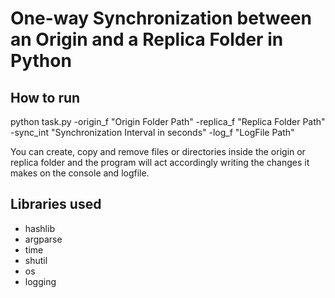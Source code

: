 # One-way Synchronization between an Origin and a Replica Folder in Python

## How to run
python task.py -origin_f "Origin Folder Path" -replica_f "Replica Folder Path" -sync_int "Synchronization Interval in seconds" -log_f "LogFile Path"

You can create, copy and remove files or directories inside the origin or replica folder and the program will act accordingly writing the changes it makes on the console and logfile.
## Libraries used
- hashlib
- argparse
- time
- shutil
- os
- logging

